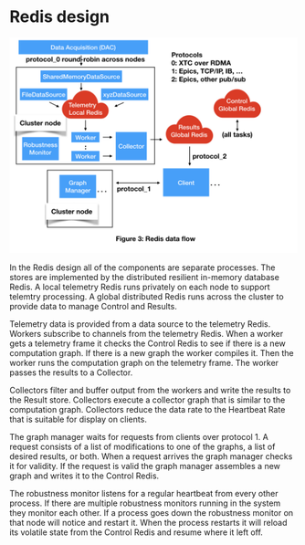 # Redis design

<img src="images/AMI2_system_diagram/AMI2_system_diagram.003.jpeg" width=800>

In the Redis design all of the components are separate processes.
The stores are implemented by the distributed resilient in-memory database Redis.
A local telemetry Redis runs privately on each node to support telemtry processing.
A global distributed Redis runs across the cluster to provide data to manage Control and Results.

Telemetry data is provided from a data source to the telemetry Redis.
Workers subscribe to channels from the telemetry Redis.
When a worker gets a telemetry frame it checks the Control Redis to see if there is a new computation graph.
If there is a new graph the worker compiles it.
Then the worker runs the computation graph on the telemetry frame.
The worker passes the results to a Collector.

Collectors filter and buffer output from the workers and write the results to the Result store.
Collectors execute a collector graph that is similar to the computation graph.
Collectors reduce the data rate to the Heartbeat Rate that is suitable for display on clients.

The graph manager waits for requests from clients over protocol 1.
A request consists of a list of modifications to one of the graphs, a list of desired results, or both.
When a request arrives the graph manager checks it for validity.
If the request is valid the graph manager 
assembles a new graph and
writes it to the
Control Redis.

The robustness monitor listens for a regular heartbeat from every other process.
If there are multiple robustness monitors running in the system they monitor each other.
If a process goes down the robustness monitor on that node will notice and restart it.
When the process restarts it will reload its volatile state from the Control Redis and resume where it left off.

